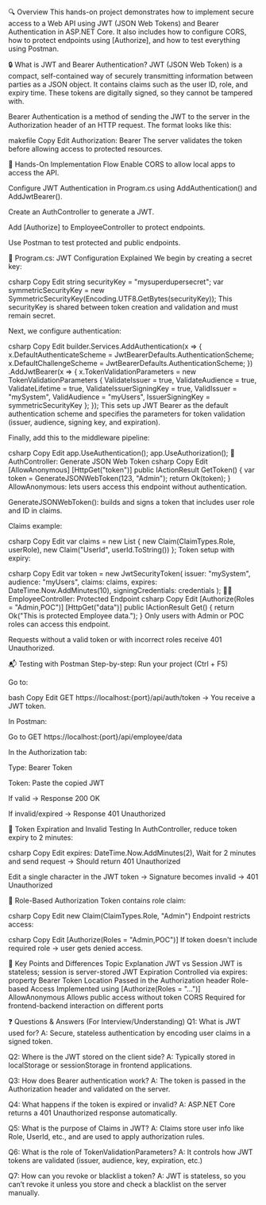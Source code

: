 🔍 Overview
This hands-on project demonstrates how to implement secure access to a Web API using JWT (JSON Web Tokens) and Bearer Authentication in ASP.NET Core. It also includes how to configure CORS, how to protect endpoints using [Authorize], and how to test everything using Postman.

🔒 What is JWT and Bearer Authentication?
JWT (JSON Web Token) is a compact, self-contained way of securely transmitting information between parties as a JSON object. It contains claims such as the user ID, role, and expiry time. These tokens are digitally signed, so they cannot be tampered with.

Bearer Authentication is a method of sending the JWT to the server in the Authorization header of an HTTP request. The format looks like this:

makefile
Copy
Edit
Authorization: Bearer <your-token>
The server validates the token before allowing access to protected resources.

🚀 Hands-On Implementation Flow
Enable CORS to allow local apps to access the API.

Configure JWT Authentication in Program.cs using AddAuthentication() and AddJwtBearer().

Create an AuthController to generate a JWT.

Add [Authorize] to EmployeeController to protect endpoints.

Use Postman to test protected and public endpoints.

🔧 Program.cs: JWT Configuration Explained
We begin by creating a secret key:

csharp
Copy
Edit
string securityKey = "mysuperdupersecret";
var symmetricSecurityKey = new SymmetricSecurityKey(Encoding.UTF8.GetBytes(securityKey));
This securityKey is shared between token creation and validation and must remain secret.

Next, we configure authentication:

csharp
Copy
Edit
builder.Services.AddAuthentication(x =>
{
    x.DefaultAuthenticateScheme = JwtBearerDefaults.AuthenticationScheme;
    x.DefaultChallengeScheme = JwtBearerDefaults.AuthenticationScheme;
})
.AddJwtBearer(x =>
{
    x.TokenValidationParameters = new TokenValidationParameters
    {
        ValidateIssuer = true,
        ValidateAudience = true,
        ValidateLifetime = true,
        ValidateIssuerSigningKey = true,
        ValidIssuer = "mySystem",
        ValidAudience = "myUsers",
        IssuerSigningKey = symmetricSecurityKey
    };
});
This sets up JWT Bearer as the default authentication scheme and specifies the parameters for token validation (issuer, audience, signing key, and expiration).

Finally, add this to the middleware pipeline:

csharp
Copy
Edit
app.UseAuthentication();
app.UseAuthorization();
🎯 AuthController: Generate JSON Web Token
csharp
Copy
Edit
[AllowAnonymous]
[HttpGet("token")]
public IActionResult GetToken()
{
    var token = GenerateJSONWebToken(123, "Admin");
    return Ok(token);
}
AllowAnonymous: lets users access this endpoint without authentication.

GenerateJSONWebToken(): builds and signs a token that includes user role and ID in claims.

Claims example:

csharp
Copy
Edit
var claims = new List<Claim>
{
    new Claim(ClaimTypes.Role, userRole),
    new Claim("UserId", userId.ToString())
};
Token setup with expiry:

csharp
Copy
Edit
var token = new JwtSecurityToken(
    issuer: "mySystem",
    audience: "myUsers",
    claims: claims,
    expires: DateTime.Now.AddMinutes(10),
    signingCredentials: credentials
);
👮‍♀️ EmployeeController: Protected Endpoint
csharp
Copy
Edit
[Authorize(Roles = "Admin,POC")]
[HttpGet("data")]
public IActionResult Get()
{
    return Ok("This is protected Employee data.");
}
Only users with Admin or POC roles can access this endpoint.

Requests without a valid token or with incorrect roles receive 401 Unauthorized.

📬 Testing with Postman
Step-by-step:
Run your project (Ctrl + F5)

Go to:

bash
Copy
Edit
GET https://localhost:{port}/api/auth/token
→ You receive a JWT token.

In Postman:

Go to GET https://localhost:{port}/api/employee/data

In the Authorization tab:

Type: Bearer Token

Token: Paste the copied JWT

If valid → Response 200 OK

If invalid/expired → Response 401 Unauthorized

🧪 Token Expiration and Invalid Testing
In AuthController, reduce token expiry to 2 minutes:

csharp
Copy
Edit
expires: DateTime.Now.AddMinutes(2),
Wait for 2 minutes and send request → Should return 401 Unauthorized

Edit a single character in the JWT token → Signature becomes invalid → 401 Unauthorized

🔐 Role-Based Authorization
Token contains role claim:

csharp
Copy
Edit
new Claim(ClaimTypes.Role, "Admin")
Endpoint restricts access:

csharp
Copy
Edit
[Authorize(Roles = "Admin,POC")]
If token doesn't include required role → user gets denied access.

📌 Key Points and Differences
Topic	Explanation
JWT vs Session	JWT is stateless; session is server-stored
JWT Expiration	Controlled via expires: property
Bearer Token Location	Passed in the Authorization header
Role-based Access	Implemented using [Authorize(Roles = "...")]
AllowAnonymous	Allows public access without token
CORS	Required for frontend-backend interaction on different ports

❓ Questions & Answers (For Interview/Understanding)
Q1: What is JWT used for?
A: Secure, stateless authentication by encoding user claims in a signed token.

Q2: Where is the JWT stored on the client side?
A: Typically stored in localStorage or sessionStorage in frontend applications.

Q3: How does Bearer authentication work?
A: The token is passed in the Authorization header and validated on the server.

Q4: What happens if the token is expired or invalid?
A: ASP.NET Core returns a 401 Unauthorized response automatically.

Q5: What is the purpose of Claims in JWT?
A: Claims store user info like Role, UserId, etc., and are used to apply authorization rules.

Q6: What is the role of TokenValidationParameters?
A: It controls how JWT tokens are validated (issuer, audience, key, expiration, etc.)

Q7: How can you revoke or blacklist a token?
A: JWT is stateless, so you can’t revoke it unless you store and check a blacklist on the server manually.

